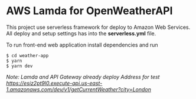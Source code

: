 # AWS Lamda for OpenWeatherAPI
This project use serverless framework for deploy to Amazon Web Services. All deploy and setup settings has into the **serverless.yml** file. 

To run front-end web application install dependencies and run
```
$ cd weather-app
$ yarn
$ yarn dev
```

*Note: Lamda and API Gateway already deploy 
Address for test https://esiz2pt9l0.execute-api.us-east-1.amazonaws.com/dev/v1/getCurrentWeather?city=London*
